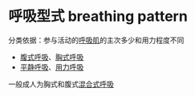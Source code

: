 # 呼吸型式 breathing pattern

分类依据：参与活动的[呼吸肌](呼吸肌.md)的主次多少和用力程度不同

- [腹式呼吸](腹式呼吸.md)、[胸式呼吸](胸式呼吸.md)
- [平静呼吸](平静呼吸.md)、[用力呼吸](用力呼吸.md)

一般成人为胸式和腹式[混合式呼吸](混合式呼吸.md)
